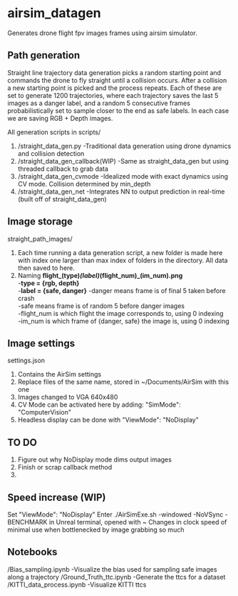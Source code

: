# airsim_datagen
Generates drone flight fpv images frames using airsim simulator.

## Path generation
Straight line trajectory data generation picks a random starting point and commands the drone to fly straight until a collision occurs. After a collision a new starting point is picked and the process repeats.
Each of these are set to generate 1200 trajectories, where each trajectory saves the last 5 images as a danger label, and a random 5 consecutive frames probabilistically set to sample closer to the end as safe labels. In each case we are saving RGB + Depth images.

All generation scripts in scripts/
1. /straight_data_gen.py
	-Traditional data generation using drone dynamics and collision detection
2. /straight_data_gen_callback(WIP)
	-Same as straight_data_gen but using threaded callback to grab data
3. /straight_data_gen_cvmode
	-Idealized mode with exact dynamics using CV mode. Collision determined by min_depth
4. /straight_data_gen_net
	-Integrates NN to output prediction in real-time (built off of straight_data_gen)


## Image storage
straight_path_images/
1. Each time running a data generation script, a new folder is made here with index one larger than max index of folders in the directory. All data then saved to here.
2. Naming
  **flight_(type)_(label)_(flight_num)_(im_num).png**  
		 -**type = {rgb, depth}**  
		 -**label = {safe, danger}**
        -danger means frame is of final 5 taken before crash  
        -safe means frame is of random 5 before danger images  
      	-flight_num is which flight the image corresponds to, using 0 indexing  
      	-im_num is which frame of {danger, safe} the image is, using 0 indexing
      
## Image settings
settings.json
1. Contains the AirSim settings 
2. Replace files of the same name, stored in ~/Documents/AirSim with this one
3. Images changed to VGA 640x480 
4. CV Mode can be activated here by adding:   "SimMode": "ComputerVision"
5. Headless display can be done with "ViewMode": "NoDisplay"

## TO DO
1. Figure out why NoDisplay mode dims output images
2. Finish or scrap callback method
3. 

## Speed increase (WIP)
Set "ViewMode": "NoDisplay"
Enter ./AirSimExe.sh -windowed -NoVSync -BENCHMARK in Unreal terminal, opened with ~
Changes in clock speed of minimal use when bottlenecked by image grabbing so much

## Notebooks
/Bias_sampling.ipynb
	-Visualize the bias used for sampling safe images along a trajectory
/Ground_Truth_ttc.ipynb
	-Generate the ttcs for a dataset
/KITTI_data_process.ipynb
	-Visualize KITTI ttcs
